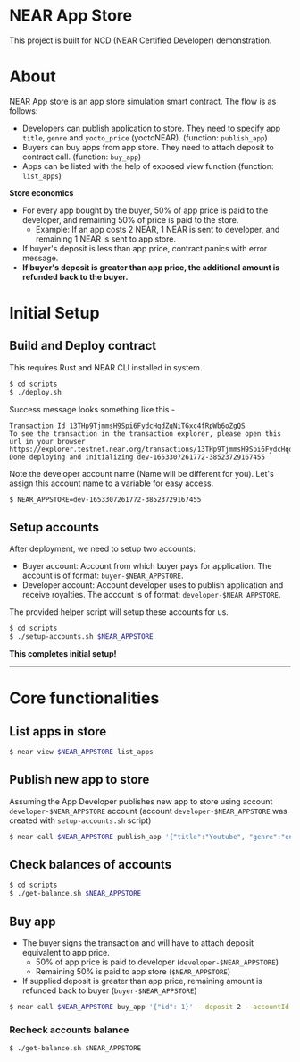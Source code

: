 # NEAR App Store

This project is built for NCD (NEAR Certified Developer) demonstration.

# About

NEAR App store is an app store simulation smart contract. The flow is as follows:

- Developers can publish application to store. They need to specify app `title`, `genre` and `yocto_price` (yoctoNEAR). (function: `publish_app`)
- Buyers can buy apps from app store. They need to attach deposit to contract call. (function: `buy_app`)
- Apps can be listed with the help of exposed view function (function: `list_apps`)

**Store economics**

- For every app bought by the buyer, 50% of app price is paid to the developer, and remaining 50% of price is paid to the store.
  - Example: If an app costs 2 NEAR, 1 NEAR is sent to developer, and remaining 1 NEAR is sent to app store.
- If buyer's deposit is less than app price, contract panics with error message.
- **If buyer's deposit is greater than app price, the additional amount is refunded back to the buyer.**

# Initial Setup

## Build and Deploy contract

This requires Rust and NEAR CLI installed in system.

```sh
$ cd scripts
$ ./deploy.sh
```

Success message looks something like this -

```
Transaction Id 13THp9TjmmsH9Spi6FydcHqdZqNiTGxc4fRpWb6oZgQS
To see the transaction in the transaction explorer, please open this url in your browser
https://explorer.testnet.near.org/transactions/13THp9TjmmsH9Spi6FydcHqdZqNiTGxc4fRpWb6oZgQS
Done deploying and initializing dev-1653307261772-38523729167455
```

Note the developer account name (Name will be different for you). Let's assign this account name to a variable for easy access.

```sh
$ NEAR_APPSTORE=dev-1653307261772-38523729167455
```

## Setup accounts

After deployment, we need to setup two accounts:

- Buyer account: Account from which buyer pays for application. The account is of format: `buyer-$NEAR_APPSTORE`.
- Developer account: Account developer uses to publish application and receive royalties. The account is of format: `developer-$NEAR_APPSTORE`.

The provided helper script will setup these accounts for us.

```sh
$ cd scripts
$ ./setup-accounts.sh $NEAR_APPSTORE
```

**This completes initial setup!**

---

# Core functionalities

## List apps in store

```sh
$ near view $NEAR_APPSTORE list_apps
```

## Publish new app to store

Assuming the App Developer publishes new app to store using account `developer-$NEAR_APPSTORE` account (account `developer-$NEAR_APPSTORE` was created with `setup-accounts.sh` script)

```sh
$ near call $NEAR_APPSTORE publish_app '{"title":"Youtube", "genre":"entertainment", "yocto_price":"2000000000000000000000000"}' --accountId developer-$NEAR_APPSTORE
```

## Check balances of accounts

```sh
$ cd scripts
$ ./get-balance.sh $NEAR_APPSTORE
```

## Buy app

- The buyer signs the transaction and will have to attach deposit equivalent to app price.
  - 50% of app price is paid to developer (`developer-$NEAR_APPSTORE`)
  - Remaining 50% is paid to app store (`$NEAR_APPSTORE`)
- If supplied deposit is greater than app price, remaining amount is refunded back to buyer (`buyer-$NEAR_APPSTORE`)

```sh
$ near call $NEAR_APPSTORE buy_app '{"id": 1}' --deposit 2 --accountId buyer-$NEAR_APPSTORE
```

### Recheck accounts balance

```
$ ./get-balance.sh $NEAR_APPSTORE
```
